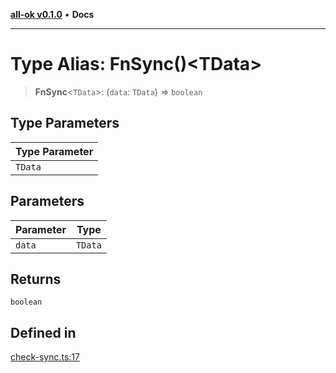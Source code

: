 [**all-ok v0.1.0**](../../README.md) • **Docs**

***

# Type Alias: FnSync()\<TData\>

> **FnSync**\<`TData`\>: (`data`: `TData`) => `boolean`

## Type Parameters

| Type Parameter |
| ------ |
| `TData` |

## Parameters

| Parameter | Type |
| ------ | ------ |
| `data` | `TData` |

## Returns

`boolean`

## Defined in

[check-sync.ts:17](https://github.com/oreshinya/all-ok/blob/7ad66c9c41377006d7fe2b9941a247cf80c6127d/src/check-sync.ts#L17)
